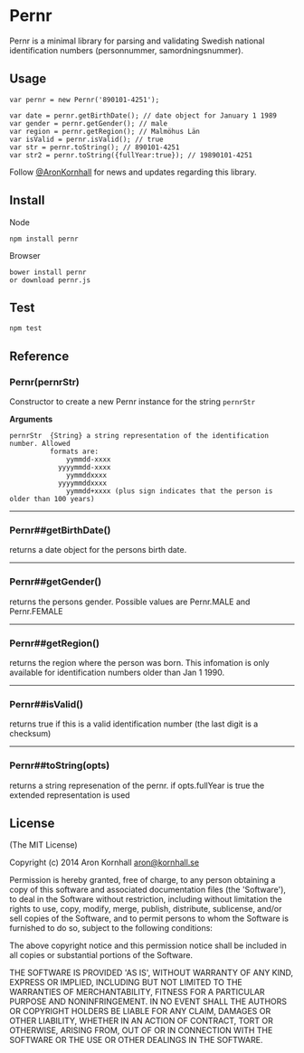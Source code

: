# Pernr

Pernr is a minimal library for parsing and validating Swedish national
identification numbers (personnummer, samordningsnummer).

## Usage
    var pernr = new Pernr('890101-4251');

    var date = pernr.getBirthDate(); // date object for January 1 1989
    var gender = pernr.getGender(); // male
    var region = pernr.getRegion(); // Malmöhus Län
    var isValid = pernr.isValid(); // true
    var str = pernr.toString(); // 890101-4251
    var str2 = pernr.toString({fullYear:true}); // 19890101-4251

Follow [@AronKornhall](http://twitter.com/AronKornhall) for news and updates
regarding this library.

## Install
Node

    npm install pernr

Browser

    bower install pernr
    or download pernr.js

## Test
    npm test

## Reference

### Pernr(pernrStr)

Constructor to create a new Pernr instance for the string `pernrStr`

__Arguments__
 
    pernrStr  {String} a string representation of the identification number. Allowed
              formats are:
                  yymmdd-xxxx
                yyyymmdd-xxxx
                  yymmddxxxx
                yyyymmddxxxx
                  yymmdd+xxxx (plus sign indicates that the person is older than 100 years)

---------

### Pernr##getBirthDate()

returns a date object for the persons birth date.

---------

### Pernr##getGender()

returns the persons gender. Possible values are Pernr.MALE and Pernr.FEMALE

---------

### Pernr##getRegion()

returns the region where the person was born. This infomation is only available for
identification numbers older than Jan 1 1990.

---------

### Pernr##isValid()

returns true if this is a valid identification number (the last digit is a checksum)

---------

### Pernr##toString(opts)

returns a string represenation of the pernr. if opts.fullYear is true the extended
representation is used

## License 

(The MIT License)

Copyright (c) 2014 Aron Kornhall <aron@kornhall.se>

Permission is hereby granted, free of charge, to any person obtaining
a copy of this software and associated documentation files (the
'Software'), to deal in the Software without restriction, including
without limitation the rights to use, copy, modify, merge, publish,
distribute, sublicense, and/or sell copies of the Software, and to
permit persons to whom the Software is furnished to do so, subject to
the following conditions:

The above copyright notice and this permission notice shall be
included in all copies or substantial portions of the Software.

THE SOFTWARE IS PROVIDED 'AS IS', WITHOUT WARRANTY OF ANY KIND,
EXPRESS OR IMPLIED, INCLUDING BUT NOT LIMITED TO THE WARRANTIES OF
MERCHANTABILITY, FITNESS FOR A PARTICULAR PURPOSE AND NONINFRINGEMENT.
IN NO EVENT SHALL THE AUTHORS OR COPYRIGHT HOLDERS BE LIABLE FOR ANY
CLAIM, DAMAGES OR OTHER LIABILITY, WHETHER IN AN ACTION OF CONTRACT,
TORT OR OTHERWISE, ARISING FROM, OUT OF OR IN CONNECTION WITH THE
SOFTWARE OR THE USE OR OTHER DEALINGS IN THE SOFTWARE.
